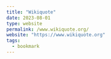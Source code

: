 ```yaml
---
title: "Wikiquote"
date: 2023-08-01
type: website
permalink: /www.wikiquote.org/
website: "https://www.wikiquote.org"
tags:
  - bookmark
---
```

